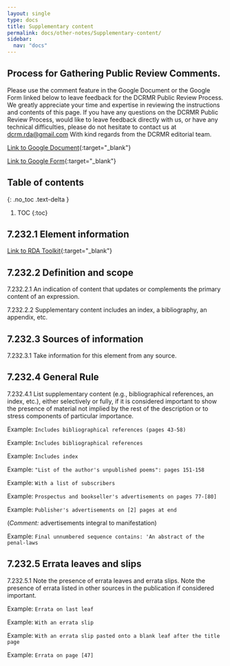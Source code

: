 ```yaml
---
layout: single
type: docs
title: Supplementary content
permalink: docs/other-notes/Supplementary-content/
sidebar:
  nav: "docs"
---
```


## Process for Gathering Public Review Comments.
Please use the comment feature in the Google Document or the Google Form linked below to leave feedback for the DCRMR Public Review Process.  We greatly appreciate your time and expertise in reviewing the instructions and contents of this page.  If you have any questions on the DCRMR Public Review Process, would like to leave feedback directly with us, or have any technical difficulties, please do not hesitate to contact us at dcrm.rda@gmail.com  With kind regards from the DCRMR editorial team.

[Link to Google Document](https://docs.google.com/document/d/1sDuDE8LBtnybo3k6-MDzF82169zJMKk_uSpjm4JtiV4/edit){:target="_blank"}

[Link to Google Form](https://docs.google.com/forms/d/e/1FAIpQLSdNtJkbY1mngdTcvCoB7zZcpaIuuKHvlbyiidP-QunDy14VcQ/viewform){:target="_blank"}

## Table of contents
{: .no_toc .text-delta }

1. TOC
{:toc}

## 7.232.1 Element information

[Link to RDA Toolkit](https://beta.rdatoolkit.org/Content?externalId=en-US_ala-9d596c05-acc2-39b5-b52a-3274c90ab41d){:target="_blank"}

## 7.232.2 Definition and scope

<a name="7.232.2.1">7.232.2.1</a> An indication of content that updates or complements the primary content of an expression.

<a name="7.232.2.2">7.232.2.2</a> Supplementary content includes an index, a bibliography, an appendix, etc.

## 7.232.3 Sources of information

<a name="7.232.3.1">7.232.3.1</a> Take information for this element from any source.

## 7.232.4 General Rule

<a name="7.232.4.1">7.232.4.1</a>  List supplementary content (e.g., bibliographical references, an index, etc.), either selectively or fully, if it is considered important to show the presence of material not implied by the rest of the description or to stress components of particular importance.

Example: `Includes bibliographical references (pages 43-58)`

Example: `Includes bibliographical references`

Example: `Includes index`

Example: `"List of the author's unpublished poems": pages 151-158`

Example: `With a list of subscribers`

Example: `Prospectus and bookseller's advertisements on pages 77-[80]`

Example: `Publisher's advertisements on [2] pages at end`

(*Comment:* advertisements integral to manifestation)

Example: `Final unnumbered sequence contains: 'An abstract of the penal-laws`

## 7.232.5 Errata leaves and slips

<a name="7.232.5.1">7.232.5.1</a> Note the presence of errata leaves and errata slips. Note the presence of errata listed in other sources in the publication if considered important.

Example: `Errata on last leaf`

Example: `With an errata slip`

Example: `With an errata slip pasted onto a blank leaf after the title page`

Example: `Errata on page [47]`